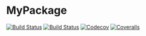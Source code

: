 # MyPackage

[![Build Status](https://travis-ci.com/Damien-Black/MyPackage.jl.svg?branch=master)](https://travis-ci.com/Damien-Black/MyPackage.jl)
[![Build Status](https://ci.appveyor.com/api/projects/status/github/Damien-Black/MyPackage.jl?svg=true)](https://ci.appveyor.com/project/Damien-Black/MyPackage-jl)
[![Codecov](https://codecov.io/gh/Damien-Black/MyPackage.jl/branch/master/graph/badge.svg)](https://codecov.io/gh/Damien-Black/MyPackage.jl)
[![Coveralls](https://coveralls.io/repos/github/Damien-Black/MyPackage.jl/badge.svg?branch=master)](https://coveralls.io/github/Damien-Black/MyPackage.jl?branch=master)
